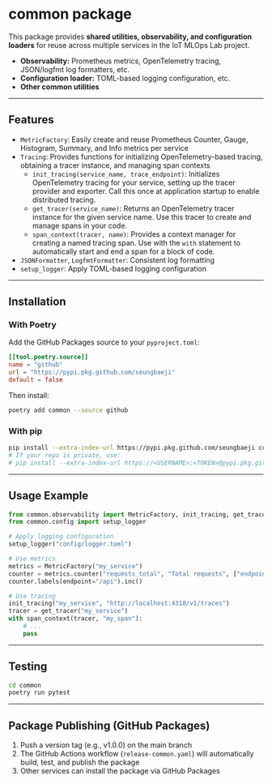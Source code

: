 # common package

This package provides **shared utilities, observability, and configuration loaders** for reuse across multiple services in the IoT MLOps Lab project.

- **Observability:** Prometheus metrics, OpenTelemetry tracing, JSON/logfmt log formatters, etc.
- **Configuration loader:** TOML-based logging configuration, etc.
- **Other common utilities**

---

## Features

- `MetricFactory`: Easily create and reuse Prometheus Counter, Gauge, Histogram, Summary, and Info metrics per service
- `Tracing`: Provides functions for initializing OpenTelemetry-based tracing, obtaining a tracer instance, and managing span contexts
  - `init_tracing(service_name, trace_endpoint)`: Initializes OpenTelemetry tracing for your service, setting up the tracer provider and exporter. Call this once at application startup to enable distributed tracing.
  - `get_tracer(service_name)`: Returns an OpenTelemetry tracer instance for the given service name. Use this tracer to create and manage spans in your code.
  - `span_context(tracer, name)`: Provides a context manager for creating a named tracing span. Use with the `with` statement to automatically start and end a span for a block of code.
- `JSONFormatter`, `LogfmtFormatter`: Consistent log formatting
- `setup_logger`: Apply TOML-based logging configuration

---

## Installation

### With Poetry

Add the GitHub Packages source to your `pyproject.toml`:
```toml
[[tool.poetry.source]]
name = "github"
url = "https://pypi.pkg.github.com/seungbaeji"
default = false
```

Then install:
```bash
poetry add common --source github
```

### With pip

```bash
pip install --extra-index-url https://pypi.pkg.github.com/seungbaeji common
# If your repo is private, use:
# pip install --extra-index-url https://<USERNAME>:<TOKEN>@pypi.pkg.github.com/seungbaeji common
```

---

## Usage Example

```python
from common.observability import MetricFactory, init_tracing, get_tracer, span_context
from common.config import setup_logger

# Apply logging configuration
setup_logger("config/logger.toml")

# Use metrics
metrics = MetricFactory("my_service")
counter = metrics.counter("requests_total", "Total requests", ["endpoint"])
counter.labels(endpoint="/api").inc()

# Use tracing
init_tracing("my_service", "http://localhost:4318/v1/traces")
tracer = get_tracer("my_service")
with span_context(tracer, "my_span"):
    # ...
    pass
```

---

## Testing

```bash
cd common
poetry run pytest
```

---

## Package Publishing (GitHub Packages)

1. Push a version tag (e.g., v1.0.0) on the main branch
2. The GitHub Actions workflow (`release-common.yaml`) will automatically build, test, and publish the package
3. Other services can install the package via GitHub Packages
